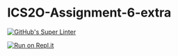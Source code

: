 # ICS2O-Assignment-6-extra

[![GitHub's Super Linter](https://github.com/Johanna-liu16/ICS2O-Assignment-6-extra/workflows/Johanna%20Liu's%20Super%20Linter/badge.svg)](https://github.com/Johanna-liu16/ICS2O-Assignment-6-extra/actions)

[![Run on Repl.it](https://repl.it/badge/github/Johanna-liu16/ICS2O-Assignment-6-extra)](https://repl.it/github/Johanna-liu16/ICS2O-Assignment-6-extra)
